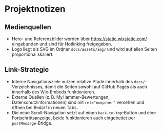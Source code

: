 # Projektnotizen

## Medienquellen
- Hero- und Referenzbilder werden über https://static.wixstatic.com/ eingebunden und sind für Hotlinking freigegeben.
- Logo liegt als SVG im Ordner `docs/assets/img/` und wird auf allen Seiten proportional skaliert.

## Link-Strategie
- Interne Navigationsziele nutzen relative Pfade innerhalb des `docs/`-Verzeichnisses, damit die Seiten sowohl auf GitHub Pages als auch innerhalb des Wix-Embeds funktionieren.
- Externe Quellen (z. B. MyHammer-Bewertungen, Datenschutzinformationen) sind mit `rel="noopener"` versehen und öffnen bei Bedarf in neuen Tabs.
- Die neue Scroll-Navigation setzt auf einen `back-to-top`-Button und eine Fortschrittsanzeige, beide funktionieren auch eingebettet per `postMessage`-Bridge.
